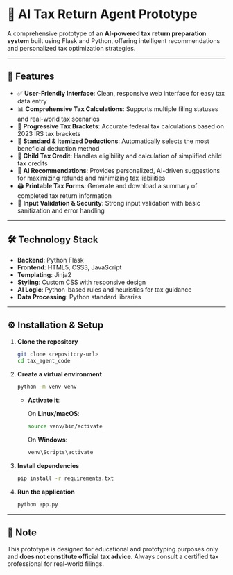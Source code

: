 # 💼 AI Tax Return Agent Prototype

A comprehensive prototype of an **AI-powered tax return preparation system** built using Flask and Python, offering intelligent recommendations and personalized tax optimization strategies.

---

## 🚀 Features

* ✅ **User-Friendly Interface**: Clean, responsive web interface for easy tax data entry
* 📊 **Comprehensive Tax Calculations**: Supports multiple filing statuses and real-world tax scenarios
* 🧮 **Progressive Tax Brackets**: Accurate federal tax calculations based on 2023 IRS tax brackets
* 🧾 **Standard & Itemized Deductions**: Automatically selects the most beneficial deduction method
* 👶 **Child Tax Credit**: Handles eligibility and calculation of simplified child tax credits
* 🤖 **AI Recommendations**: Provides personalized, AI-driven suggestions for maximizing refunds and minimizing tax liabilities
* 🖨️ **Printable Tax Forms**: Generate and download a summary of completed tax return information
* 🔐 **Input Validation & Security**: Strong input validation with basic sanitization and error handling

---

## 🛠️ Technology Stack

* **Backend**: Python Flask
* **Frontend**: HTML5, CSS3, JavaScript
* **Templating**: Jinja2
* **Styling**: Custom CSS with responsive design
* **AI Logic**: Python-based rules and heuristics for tax guidance
* **Data Processing**: Python standard libraries

---

## ⚙️ Installation & Setup

1. **Clone the repository**

   ```bash
   git clone <repository-url>
   cd tax_agent_code
   ```

2. **Create a virtual environment**

   ```bash
   python -m venv venv
   ```

   * **Activate it**:

     On **Linux/macOS**:

     ```bash
     source venv/bin/activate
     ```

     On **Windows**:

     ```bash
     venv\Scripts\activate
     ```

3. **Install dependencies**

   ```bash
   pip install -r requirements.txt
   ```

4. **Run the application**

   ```bash
   python app.py
   ```

---

## 📌 Note

This prototype is designed for educational and prototyping purposes only and **does not constitute official tax advice**. Always consult a certified tax professional for real-world filings.

